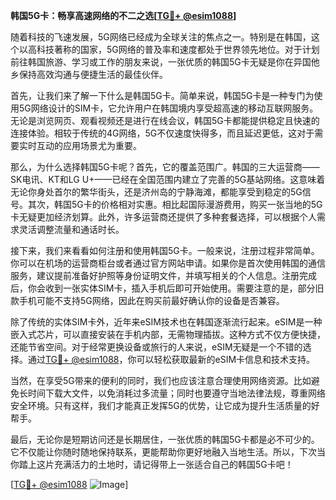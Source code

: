 **韩国5G卡：畅享高速网络的不二之选[[TG💪+ @esim1088](https://t.me/s/esim1088)]**

随着科技的飞速发展，5G网络已经成为全球关注的焦点之一。特别是在韩国，这个以高科技著称的国家，5G网络的普及率和速度都处于世界领先地位。对于计划前往韩国旅游、学习或工作的朋友来说，一张优质的韩国5G卡无疑是你在异国他乡保持高效沟通与便捷生活的最佳伙伴。

首先，让我们来了解一下什么是韩国5G卡。简单来说，韩国5G卡是一种专门为使用5G网络设计的SIM卡，它允许用户在韩国境内享受超高速的移动互联网服务。无论是浏览网页、观看视频还是进行在线会议，韩国5G卡都能提供稳定且快速的连接体验。相较于传统的4G网络，5G不仅速度快得多，而且延迟更低，这对于需要实时互动的应用场景尤为重要。

那么，为什么选择韩国5G卡呢？首先，它的覆盖范围广。韩国的三大运营商——SK电讯、KT和LG U+——已经在全国范围内建立了完善的5G基站网络。这意味着无论你身处首尔的繁华街头，还是济州岛的宁静海滩，都能享受到稳定的5G信号。其次，韩国5G卡的价格相对实惠。相比起国际漫游费用，购买一张当地的5G卡无疑更加经济划算。此外，许多运营商还提供了多种套餐选择，可以根据个人需求灵活调整流量和通话时长。

接下来，我们来看看如何注册和使用韩国5G卡。一般来说，注册过程非常简单。你可以在机场的运营商柜台或者通过官方网站申请。如果你是首次使用韩国的通信服务，建议提前准备好护照等身份证明文件，并填写相关的个人信息。注册完成后，你会收到一张实体SIM卡，插入手机后即可开始使用。需要注意的是，部分旧款手机可能不支持5G网络，因此在购买前最好确认你的设备是否兼容。

除了传统的实体SIM卡外，近年来eSIM技术也在韩国逐渐流行起来。eSIM是一种嵌入式芯片，可以直接安装在手机内部，无需物理插拔。这种方式不仅方便快捷，还能节省空间。对于经常更换设备或旅行的人来说，eSIM无疑是一个不错的选择。通过[TG💪+ @esim1088](https://t.me/s/esim1088)，你可以轻松获取最新的eSIM卡信息和技术支持。

当然，在享受5G带来的便利的同时，我们也应该注意合理使用网络资源。比如避免长时间下载大文件，以免消耗过多流量；同时也要遵守当地法律法规，尊重网络安全环境。只有这样，我们才能真正发挥5G的优势，让它成为提升生活质量的好帮手。

最后，无论你是短期访问还是长期居住，一张优质的韩国5G卡都是必不可少的。它不仅能让你随时随地保持联系，更能帮助你更好地融入当地生活。所以，下次当你踏上这片充满活力的土地时，请记得带上一张适合自己的韩国5G卡吧！

[[TG💪+ @esim1088](https://t.me/s/esim1088) ![Image](https://i.postimg.cc/4NQfJmqS/Snipaste-2025-05-13-00-14-12.png)]